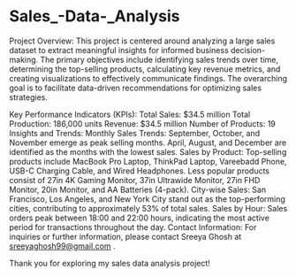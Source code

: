 # Sales_-Data-_Analysis
Project Overview:
This project is centered around analyzing a large sales dataset to extract meaningful insights for informed business decision-making. The primary objectives include identifying sales trends over time, determining the top-selling products, calculating key revenue metrics, and creating visualizations to effectively communicate findings. The overarching goal is to facilitate data-driven recommendations for optimizing sales strategies.

Key Performance Indicators (KPIs):
Total Sales: $34.5 million
Total Production: 186,000 units
Revenue: $34.5 million
Number of Products: 19
Insights and Trends:
Monthly Sales Trends:
September, October, and November emerge as peak selling months.
April, August, and December are identified as the months with the lowest sales.
Sales by Product:
Top-selling products include MacBook Pro Laptop, ThinkPad Laptop, Vareebadd Phone, USB-C Charging Cable, and Wired Headphones.
Less popular products consist of 27in 4K Gaming Monitor, 37in Ultrawide Monitor, 27in FHD Monitor, 20in Monitor, and AA Batteries (4-pack).
City-wise Sales:
San Francisco, Los Angeles, and New York City stand out as the top-performing cities, contributing to approximately 53% of total sales.
Sales by Hour:
Sales orders peak between 18:00 and 22:00 hours, indicating the most active period for transactions throughout the day.
Contact Information:
For inquiries or further information, please contact Sreeya Ghosh at sreeyaghosh99@gmail.com .

Thank you for exploring my sales data analysis project!
